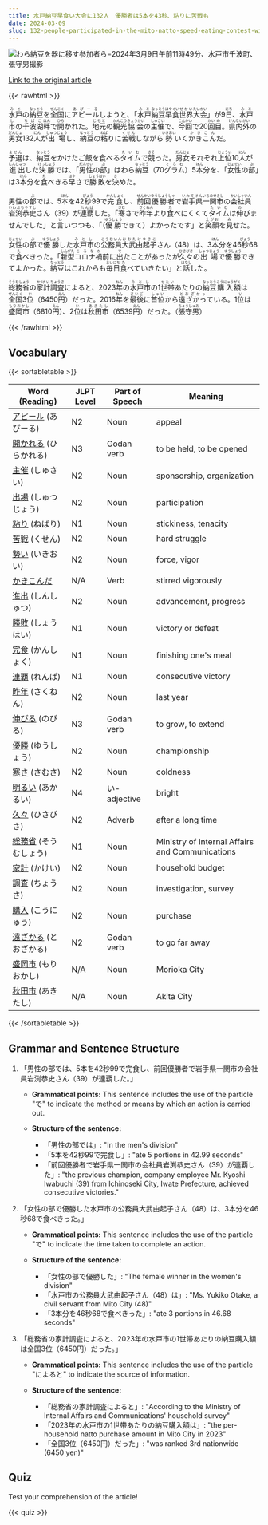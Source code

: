 ```yaml
---
title: 水戸納豆早食い大会に132人　優勝者は5本を43秒、粘りに苦戦も
date: 2024-03-09
slug: 132-people-participated-in-the-mito-natto-speed-eating-contest-with-the-winner-finishing-5-packs-in-43-seconds-despite-struggling-with-the-stickiness
---
```


![わら納豆を器に移す参加者ら=2024年3月9日午前11時49分、水戸市千波町、張守男撮影](https://www.asahicom.jp/imgopt/img/b02948ae16/comm_L/AS20240309002461.jpg "わら納豆を器に移す参加者ら=2024年3月9日午前11時49分、水戸市千波町、張守男撮影")

[Link to the original article](https://asahi.com/articles/ASS395CXTS39UJHB004.html?iref=comtop_7_05)

{{< rawhtml >}}
<p><ruby>水戸<rt>みと</rt></ruby>の<ruby>納豆<rt>なっとう</rt></ruby>を<ruby>全国<rt>ぜんこく</rt></ruby>に<ruby>アピール<rt>あぴーる</rt></ruby>しようと、「<ruby>水戸<rt>みと</rt></ruby><ruby>納豆<rt>なっとう</rt></ruby><ruby>早食<rt>はやぐい</rt></ruby><ruby>世界<rt>せかい</rt></ruby><ruby>大会<rt>たいかい</rt></ruby>」が9<ruby>日<rt>にち</rt></ruby>、<ruby>水戸<rt>みと</rt></ruby><ruby>市<rt>し</rt></ruby>の<ruby>千波<rt>ちば</rt></ruby><ruby>湖<rt>こ</rt></ruby><ruby>畔<rt>はん</rt></ruby>で<ruby>開<rt>ひら</rt></ruby>かれた。<ruby>地元<rt>じもと</rt></ruby>の<ruby>観光<rt>かんこう</rt></ruby><ruby>協会<rt>きょうかい</rt></ruby>の<ruby>主催<rt>しゅさい</rt></ruby>で、<ruby>今回<rt>こんかい</rt></ruby>で20<ruby>回<rt>かい</rt></ruby><ruby>目<rt>め</rt></ruby>。<ruby>県内<rt>けんない</rt></ruby><ruby>外<rt>がい</rt></ruby>の<ruby>男女<rt>だんじょ</rt></ruby>132<ruby>人<rt>にん</rt></ruby>が<ruby>出場<rt>しゅつじょう</rt></ruby>し、<ruby>納豆<rt>なっとう</rt></ruby>の<ruby>粘<rt>ねば</rt></ruby>りに<ruby>苦戦<rt>くせん</rt></ruby>しながら<ruby>勢<rt>いきおい</rt></ruby>いく<ruby>かきこん<rt>かきこん</rt></ruby>だ。</p>

<p><ruby>予選<rt>よせん</rt></ruby>は、<ruby>納豆<rt>なっとう</rt></ruby>をかけたご飯を食べる<ruby>タイム<rt>たいむ</rt></ruby>で<ruby>競<rt>きそ</rt></ruby>った。<ruby>男女<rt>だんじょ</rt></ruby>それぞれ<ruby>上位<rt>じょうい</rt></ruby>10<ruby>人<rt>にん</rt></ruby>が<ruby>進出<rt>しんしゅつ</rt></ruby>した<ruby>決勝<rt>けっしょう</rt></ruby>では、「<ruby>男性<rt>だんせい</rt></ruby>の<ruby>部<rt>ぶ</rt></ruby>」はわら<ruby>納豆<rt>なっとう</rt></ruby>（70<ruby>グラム<rt>ぐらむ</rt></ruby>）5<ruby>本<rt>ほん</rt></ruby>分を、「<ruby>女性<rt>じょせい</rt></ruby>の<ruby>部<rt>ぶ</rt></ruby>」は3<ruby>本<rt>ほん</rt></ruby>分を<ruby>食<rt>た</rt></ruby>べきる<ruby>早<rt>はや</rt></ruby>さで<ruby>勝敗<rt>しょうはい</rt></ruby>を<ruby>決<rt>き</rt></ruby>めた。</p>

<p>男性の<ruby>部<rt>ぶ</rt></ruby>では、5<ruby>本<rt>ほん</rt></ruby>を42<ruby>秒<rt>びょう</rt></ruby>99で<ruby>完食<rt>かんしょく</rt></ruby>し、<ruby>前回<rt>ぜんかい</rt></ruby><ruby>優勝者<rt>ゆうしょうしゃ</rt></ruby>で<ruby>岩手県<rt>いわてけん</rt></ruby><ruby>一関市<rt>いちのせきし</rt></ruby>の<ruby>会社員<rt>かいしゃいん</rt></ruby><ruby>岩渕恭史<rt>いわぶちやすし</rt></ruby>さん（39）が<ruby>連覇<rt>れんぱ</rt></ruby>した。「<ruby>寒<rt>さむ</rt></ruby>さで<ruby>昨年<rt>さくねん</rt></ruby>より<ruby>食<rt>た</rt></ruby>べにくくて<ruby>タイム<rt>たいむ</rt></ruby>は<ruby>伸<rt>の</rt></ruby>びませんでした」と<ruby>言<rt>い</rt></ruby>いつつも、「（<ruby>優勝<rt>ゆうしょう</rt></ruby>できて）よかったです」と<ruby>笑顔<rt>えがお</rt></ruby>を<ruby>見<rt>み</rt></ruby>せた。</p>

<p><ruby>女性<rt>じょせい</rt></ruby>の<ruby>部<rt>ぶ</rt></ruby>で<ruby>優勝<rt>ゆうしょう</rt></ruby>した<ruby>水戸市<rt>みとし</rt></ruby>の<ruby>公務員<rt>こうむいん</rt></ruby><ruby>大武由起子<rt>おおたけゆきこ</rt></ruby>さん（48）は、3<ruby>本<rt>ほん</rt></ruby>分を46<ruby>秒<rt>びょう</rt></ruby>68で<ruby>食<rt>た</rt></ruby>べきった。「<ruby>新型<rt>しんがた</rt></ruby><ruby>コロナ<rt>ころな</rt></ruby><ruby>禍<rt>か</rt></ruby>前に<ruby>出<rt>で</rt></ruby>たことがあったが<ruby>久々<rt>ひさびさ</rt></ruby>の<ruby>出場<rt>しゅつじょう</rt></ruby>で<ruby>優勝<rt>ゆうしょう</rt></ruby>できてよかった。<ruby>納豆<rt>なっとう</rt></ruby>はこれからも<ruby>毎日<rt>まいにち</rt></ruby><ruby>食<rt>た</rt></ruby>べていきたい」と<ruby>話<rt>はなし</rt></ruby>した。</p>

<p><ruby>総務省<rt>そうむしょう</rt></ruby>の<ruby>家計<rt>かけい</rt></ruby><ruby>調査<rt>ちょうさ</rt></ruby>によると、2023<ruby>年<rt>ねん</rt></ruby>の<ruby>水戸市<rt>みとし</rt></ruby>の1<ruby>世帯<rt>せたい</rt></ruby>あたりの<ruby>納豆<rt>なっとう</rt></ruby><ruby>購入<rt>こうにゅう</rt></ruby><ruby>額<rt>がく</rt></ruby>は<ruby>全国<rt>ぜんこく</rt></ruby>3<ruby>位<rt>い</rt></ruby>（6450<ruby>円<rt>えん</rt></ruby>）だった。2016<ruby>年<rt>ねん</rt></ruby>を<ruby>最後<rt>さいご</rt></ruby>に<ruby>首位<rt>しゅい</rt></ruby>から<ruby>遠ざかっ<rt>とおざかっ</rt></ruby>ている。1<ruby>位<rt>い</rt></ruby>は<ruby>盛岡市<rt>もりおかし</rt></ruby>（6810<ruby>円<rt>えん</rt></ruby>）、2<ruby>位<rt>い</rt></ruby>は<ruby>秋田市<rt>あきたし</rt></ruby>（6539<ruby>円<rt>えん</rt></ruby>）だった。（<ruby>張守男<rt>ちょうしゅお</rt></ruby>）</p>
{{< /rawhtml >}}

## Vocabulary


{{< sortabletable >}}

| Word (Reading) | JLPT Level | Part of Speech | Meaning |
|-----------------|------------|---------------|---------|
|[アピール](https://jisho.org/search/%E3%82%A2%E3%83%94%E3%83%BC%E3%83%AB) (あぴーる)| N2 | Noun | appeal |
|[開かれる](https://jisho.org/search/%E9%96%8B%E3%81%8B%E3%82%8C%E3%82%8B) (ひらかれる)| N3 | Godan verb | to be held, to be opened |
|[主催](https://jisho.org/search/%E4%B8%BB%E5%82%AC) (しゅさい)| N2 | Noun | sponsorship, organization |
|[出場](https://jisho.org/search/%E5%87%BA%E5%A0%B4) (しゅつじょう)| N2 | Noun | participation |
|[粘り](https://jisho.org/search/%E7%B2%98%E3%82%8A) (ねばり)| N1 | Noun | stickiness, tenacity |
|[苦戦](https://jisho.org/search/%E8%8B%A6%E6%88%A6) (くせん)| N2 | Noun | hard struggle |
|[勢い](https://jisho.org/search/%E5%8B%A2%E3%81%84) (いきおい)| N2 | Noun | force, vigor |
|[かきこんだ](https://jisho.org/search/%E3%81%8B%E3%81%8D%E3%81%93%E3%82%93%E3%81%A0)| N/A | Verb | stirred vigorously |
|[進出](https://jisho.org/search/%E9%80%B2%E5%87%BA) (しんしゅつ)| N2 | Noun | advancement, progress |
|[勝敗](https://jisho.org/search/%E5%8B%9D%E6%95%97) (しょうはい)| N1 | Noun | victory or defeat |
|[完食](https://jisho.org/search/%E5%AE%8C%E9%A3%9F) (かんしょく)| N1 | Noun | finishing one's meal |
|[連覇](https://jisho.org/search/%E9%80%A3%E8%A6%87) (れんぱ)| N1 | Noun | consecutive victory |
|[昨年](https://jisho.org/search/%E6%98%A8%E5%B9%B4) (さくねん)| N2 | Noun | last year |
|[伸びる](https://jisho.org/search/%E4%BC%B8%E3%81%B3%E3%82%8B) (のびる)| N3 | Godan verb | to grow, to extend |
|[優勝](https://jisho.org/search/%E5%84%AA%E5%8B%9D) (ゆうしょう)| N2 | Noun | championship |
|[寒さ](https://jisho.org/search/%E5%AF%92%E3%81%95) (さむさ)| N2 | Noun | coldness |
|[明るい](https://jisho.org/search/%E6%98%8E%E3%82%8B%E3%81%84) (あかるい)| N4 | い-adjective | bright |
|[久々](https://jisho.org/search/%E4%B9%85%E3%80%85) (ひさびさ)| N2 | Adverb | after a long time |
|[総務省](https://jisho.org/search/%E7%B7%8F%E5%8B%99%E7%9C%81) (そうむしょう)| N1 | Noun | Ministry of Internal Affairs and Communications |
|[家計](https://jisho.org/search/%E5%AE%B6%E8%A8%88) (かけい)| N2 | Noun | household budget |
|[調査](https://jisho.org/search/%E8%AA%BF%E6%9F%BB) (ちょうさ)| N2 | Noun | investigation, survey |
|[購入](https://jisho.org/search/%E8%B3%BC%E5%85%A5) (こうにゅう)| N2 | Noun | purchase |
|[遠ざかる](https://jisho.org/search/%E9%81%A0%E3%81%96%E3%81%8B%E3%82%8B) (とおざかる)| N2 | Godan verb | to go far away |
|[盛岡市](https://jisho.org/search/%E7%9B%9B%E5%B2%A1%E5%B8%82) (もりおかし)| N/A | Noun | Morioka City |
|[秋田市](https://jisho.org/search/%E7%A7%8B%E7%94%B0%E5%B8%82) (あきたし)| N/A | Noun | Akita City |

{{< /sortabletable >}}


## Grammar and Sentence Structure

1. 「男性の部では、5本を42秒99で完食し、前回優勝者で岩手県一関市の会社員岩渕恭史さん（39）が連覇した。」
   
   - **Grammatical points:** This sentence includes the use of the particle "で" to indicate the method or means by which an action is carried out.
   
   - **Structure of the sentence:** 
     - 「男性の部では」: "In the men's division"
     - 「5本を42秒99で完食し」: "ate 5 portions in 42.99 seconds"
     - 「前回優勝者で岩手県一関市の会社員岩渕恭史さん（39）が連覇した」: "the previous champion, company employee Mr. Kyoshi Iwabuchi (39) from Ichinoseki City, Iwate Prefecture, achieved consecutive victories."

2. 「女性の部で優勝した水戸市の公務員大武由起子さん（48）は、3本分を46秒68で食べきった。」
   
   - **Grammatical points:** This sentence includes the use of the particle "で" to indicate the time taken to complete an action.
   
   - **Structure of the sentence:** 
     - 「女性の部で優勝した」: "The female winner in the women's division"
     - 「水戸市の公務員大武由起子さん（48）は」: "Ms. Yukiko Otake, a civil servant from Mito City (48)"
     - 「3本分を46秒68で食べきった」: "ate 3 portions in 46.68 seconds"

3. 「総務省の家計調査によると、2023年の水戸市の1世帯あたりの納豆購入額は全国3位（6450円）だった。」
   
   - **Grammatical points:** This sentence includes the use of the particle "によると" to indicate the source of information.
   
   - **Structure of the sentence:** 
     - 「総務省の家計調査によると」: "According to the Ministry of Internal Affairs and Communications' household survey"
     - 「2023年の水戸市の1世帯あたりの納豆購入額は」: "the per-household natto purchase amount in Mito City in 2023"
     - 「全国3位（6450円）だった」: "was ranked 3rd nationwide (6450 yen)"

## Quiz

Test your comprehension of the article!

{{< quiz >}}